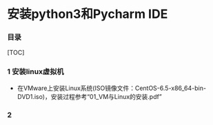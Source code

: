 # 安装python3和Pycharm IDE

### 目录

[TOC]

### 1 安装linux虚拟机

- 在VMware上安装Linux系统(ISO镜像文件：CentOS-6.5-x86_64-bin-DVD1.iso)，安装过程参考“01_VM与Linux的安装.pdf”

### 2 